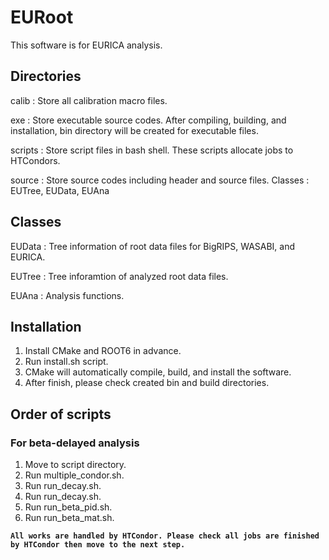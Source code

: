 # EURoot

This software is for EURICA analysis.

## Directories
calib : Store all calibration macro files.

exe : Store executable source codes. After compiling, building, and installation, bin directory will be created for executable files.

scripts : Store script files in bash shell. These scripts allocate jobs to HTCondors.

source : Store source codes including header and source files. Classes : EUTree, EUData, EUAna

## Classes
EUData : Tree information of root data files for BigRIPS, WASABI, and EURICA.

EUTree : Tree inforamtion of analyzed root data files.

EUAna : Analysis functions.

## Installation
1. Install CMake and ROOT6 in advance.
2. Run install.sh script.
3. CMake will automatically compile, build, and install the software.
4. After finish, please check created bin and build directories.

## Order of scripts
### For beta-delayed analysis
1. Move to script directory.
2. Run multiple_condor.sh.
3. Run run_decay.sh.
4. Run run_decay.sh.
5. Run run_beta_pid.sh.
6. Run run_beta_mat.sh.

**`All works are handled by HTCondor. Please check all jobs are finished by HTCondor then move to the next step.`**
